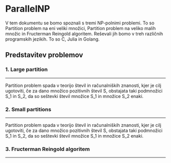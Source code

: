 # ParallelNP

V tem dokumentu se bomo spoznali s tremi NP-polnimi problemi. To so Partition problem na eni veliki množici, Partition problem na veliko malih množic in Fructerman Reingold algoritem. Reševali jih bomo v treh različnih programskih jezikih. To so C, Julia in Golang.

## Predstavitev problemov


### 1. Large partition
---
Partition problem spada v teorijo števil in računalniških znanosti, kjer je cilj ugotoviti, če za dano množico pozitivnih števil S, obstajata taki podmnožici S_1 in S_2, da so seštevki števil množice S_1 in množice S_2 enaki.

### 2. Small partitions
---
Partition problem spada v teorijo števil in računalniških znanosti, kjer je cilj ugotoviti, če za dano množico pozitivnih števil S, obstajata taki podmnožici S_1 in S_2, da so seštevki števil množice S_1 in množice S_2 enaki.

### 3. Fructerman Reingold algoritem
---